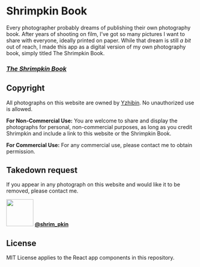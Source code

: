 # Shrimpkin Book

Every photographer probably dreams of publishing their own photography book. After years of shooting on film, I’ve got so many pictures I want to share with everyone, ideally printed on paper. While that dream is still _a bit_ out of reach, I made this app as a digital version of my own photography book, simply titled The Shrimpkin Book.

### [_The Shrimpkin Book_]()

## Copyright

All photographs on this website are owned by [Yzhibin](https://github.com/Yzhibin). No unauthorized use is allowed.

**For Non-Commercial Use:** You are welcome to share and display the photographs for personal, non-commercial purposes, as long as you credit Shrimpkin and include a link to this website or the Shrimpkin Book.

**For Commercial Use:** For any commercial use, please contact me to obtain permission.

## Takedown request

If you appear in any photograph on this website and would like it to be removed, please contact me.

<img src="https://static.cdninstagram.com/rsrc.php/v3/yM/r/7xwrlYffOBb.png" width=72 /> [**@shrim_pkin**](https://www.instagram.com/shrim_pkin/)

## License

MIT License applies to the React app components in this repository.
